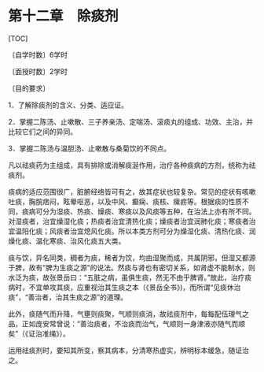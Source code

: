 # 第十二章　除痰剂

[TOC]

〔自学时数〕6学时

〔面授时数〕2学时

〔目的要求〕

1．了解除痰剂的含义、分类、适应证。

2．掌握二陈汤、止嗽散、三子养亲汤、定喘汤、滚痰丸的组成、功效、主治，并比较它们之间的异同。

3．掌握二陈汤与温胆汤、止嗽散与桑菊饮的不同点。

凡以祛痰药为主组成，具有排除或消解痰涎作用，治疗各种痰病的方剂，统称为祛痰剂。

痰病的适应范围很广，脏腑经络皆可有之，故其症状也较复杂。常见的症状有咳嗽吐痰，胸脘痞闷，眩晕呕恶，以及中风、癫痫、痰核、瘰疬等。根据痰的性质不同，痰病可分为湿痰、热痰、燥痰、寒痰以及风痰等五种，在治法上亦有所不同。对湿痰者，治宜燥湿化痰；热痰者治宜清热化痰；燥痰者治宜润肺化痰；寒痰者治宜温阳化痰；风痰者治宜熄风化痰。所以本类方剂可分为燥湿化痰、清热化痰、润燥化痰、温化寒痰、治风化痰五大类。

痰与饮，异名同类，稠者为痰，稀者为饮，均由湿聚而成，共属阴邪，但湿又都源于脾，故有“脾为生痰之源"的说法。然痰与肾也有密切关系，如肾虚不能制水，则水泛为痰，故张景岳曰：“五脏之病，虽俱生痰，然无不由乎脾肾。”故此，治疗痰病时，不宜单攻其痰，应重视治其生痰之本（《景岳全书》)，而所谓“见痰休治痰”，“善治者，治其生痰之源”的道理。

此外，痰随气而升降，气壅则痰聚，气顺则痰消，故祛痰剂中，每每配伍理气之品，正如庞安常曾说：“善治痰者，不治痰而治气，气顺则一身津液亦随气而顺矣”（《证治准绳》）。

运用祛痰剂时，要知其所变，察其病本，分清寒热虚实，辨明标本缓急，随证治之。
